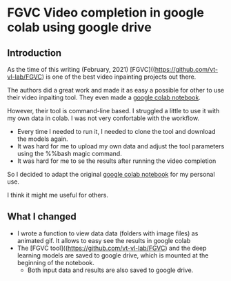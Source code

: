 # FGVC Video completion in google colab using google drive

## Introduction

As the time of this writing (February, 2021) [FGVC]((https://github.com/vt-vl-lab/FGVC) is one of the best video inpainting projects out there.

The authors did a great work and made it as easy a possible for other to use their video inpaiting tool. They even made a [google colab notebook](https://colab.research.google.com/drive/1pb6FjWdwq_q445rG2NP0dubw7LKNUkqc?usp=sharing).

However, their tool is command-line based. I struggled a little to use it with my own data in colab. I was not very confortable with the workflow.
 - Every time I needed to run it, I needed to clone the tool and download the models again.
 - It was hard for me to upload my own data and adjust the tool parameters using the %%bash magic command.
 - It was hard for me to se the results after running the video completion

So I decided to adapt the original [google colab notebook](https://colab.research.google.com/drive/1pb6FjWdwq_q445rG2NP0dubw7LKNUkqc?usp=sharing) for my personal use.

I think it might me useful for others.

## What I changed
 - I wrote a function to view data data (folders with image files) as animated gif. It allows to easy see the results in google colab
 - The [FGVC tool]((https://github.com/vt-vl-lab/FGVC) and the deep learning models are saved to google drive, which is mounted at the beginning of the notebook.
   - Both input data and results are also saved to google drive.
